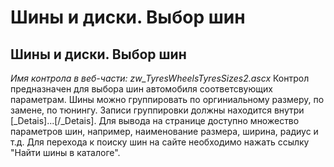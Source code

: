 ﻿---
description: 2.4.7
---
# Шины и диски. Выбор шин
## Шины и диски. Выбор шин
*Имя контрола в веб-части: zw_TyresWheelsTyresSizes2.ascx*
Контрол предназначен для выбора шин автомобиля соответсвующих параметрам.
Шины можно группировать по оргиниальному размеру, по замене, по тюнингу. Записи группировки должны находится внутри [_Detais]...[/_Detais]. 
Для вывода на странице доступно множество параметров шин, например, наименование размера, ширина, радиус и т.д.
Для перехода к поиску шин на сайте необходимо нажать ссылку "Найти шины в каталоге".

